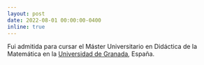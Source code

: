 ```yaml
---
layout: post
date: 2022-08-01 00:00:00-0400
inline: true
---
```


Fui admitida para cursar el Máster Universitario en Didáctica de la Matemática en la [Universidad de Granada](https://www.ugr.es/), España.
